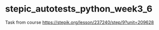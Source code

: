 # stepic_autotests_python_week3_6
Task from course https://stepik.org/lesson/237240/step/9?unit=209628

